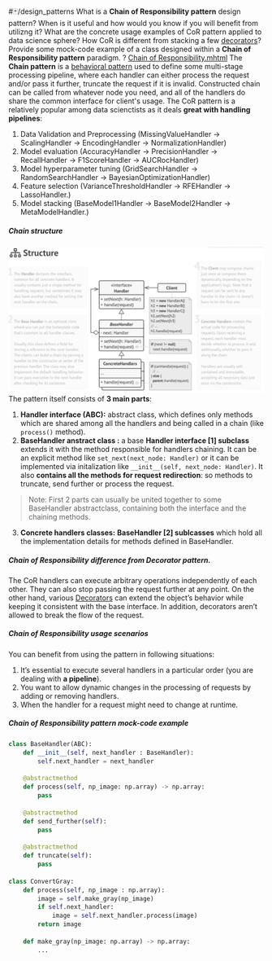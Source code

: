 #🃏/design_patterns
What is a **Chain of Responsibility pattern** design pattern? When is it useful and how would you know if you will benefit from utilizng it? What are the concrete usage examples of CoR pattern applied to data science sphere? How CoR is different from stacking a few [decorators](Decorator%20pattern.md)?  Provide some mock-code example of a class designed within a **Chain of Responsibility pattern** paradigm.
?
[Chain of Responsibility.mhtml](../../📁%20files/Chain%20of%20Responsibility.mhtml)
The **Chain pattern** is a [behavioral pattern](Behavioral%20patterns.md) used to define some multi-stage processing pipeline, where each handler can either process the request and/or pass it further, truncate the request if it is invalid. Constructed chain can be called from whatever node you need, and all of the handlers do share the common interface for client's usage.
The CoR pattern is a relatively popular among data scienctists as it deals **great with handling pipelines**:
1. Data Validation and Preprocessing (MissingValueHandler -> ScalingHandler -> EncodingHandler -> NormalizationHandler)
2. Model evaluation (AccuracyHandler -> PrecisionHandler -> RecallHandler -> F1ScoreHandler -> AUCRocHandler)
3. Model hyperparameter tuning (GridSearchHandler -> RandomSearchHandler -> BayesianOptimizationHandler)
4. Feature selection (VarianceThresholdHandler -> RFEHandler -> LassoHandler.)
5. Model stacking (BaseModel1Handler -> BaseModel2Handler -> MetaModelHandler.)
##### Chain structure
![Pasted image 20240903093940.png](../../📁%20files/Pasted%20image%2020240903093940.png)
The pattern itself consists of **3 main parts**:
1. **Handler interface (ABC):** abstract class, which defines only methods which are shared among all the handlers and being called in a chain (like `process()` method).
2. **BaseHandler anstract class :** a base **Handler interface \[1] subclass** extends it with the method responsible for handlers chaining. It can be an explicit method like `set_next(next_node: Handler)` or it can be implemented via initalization like `__init__(self, next_node: Handler)`. It also **contains all the methods for request redirection**: so methods to truncate, send further or process the request.
> Note: First 2 parts can usually be united together to some BaseHandler abstractclass, containing both the interface and the chaining methods.
3. **Concrete handlers classes:** **BaseHandler \[2] sublcasses** which hold all the implementation details for methods defined in BaseHandler.
##### Chain of Responsibility difference from Decorator pattern.
The CoR handlers can execute arbitrary operations independently of each other. They can also stop passing the request further at any point. On the other hand, various [Decorators](Decorator%20pattern.md) can extend the object’s behavior while keeping it consistent with the base interface. In addition, decorators aren’t allowed to break the flow of the request.
##### Chain of Responsibility usage scenarios
You can benefit from using the pattern in following situations:
1. It’s essential to execute several handlers in a particular order (you are dealing with **a pipeline**).
2. You want to allow dynamic changes in the processing of requests by adding or removing handlers.
3. When the handler for a request might need to change at runtime.
##### Chain of Responsibility pattern mock-code example
```python
class BaseHandler(ABC):
	def __init__(self, next_handler : BaseHandler):
		self.next_handler = next_handler
		
	@abstractmethod 
	def process(self, np_image: np.array) -> np.array:
		pass

	@abstractmethod
	def send_further(self):
		pass

	@abstractmethod 
	def truncate(self):
		pass

class ConvertGray:
	def process(self, np_image : np.array):
		image = self.make_gray(np_image)
		if self.next_handler:
			image = self.next_handler.process(image)
		return image

	def make_gray(np_image: np.array) -> np.array:
		...
```
